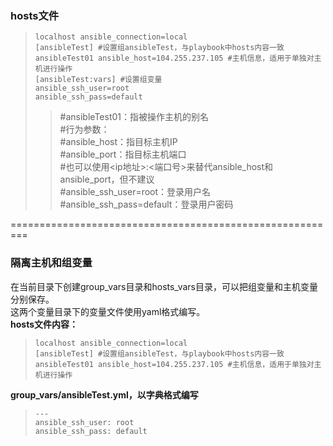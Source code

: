 ### hosts文件
>```
> localhost ansible_connection=local  
> [ansibleTest] #设置组ansibleTest，与playbook中hosts内容一致  
> ansibleTest01 ansible_host=104.255.237.105 #主机信息，适用于单独对主机进行操作
> [ansibleTest:vars] #设置组变量  
> ansible_ssh_user=root   
> ansible_ssh_pass=default 
>```
>>#ansibleTest01：指被操作主机的别名  
#行为参数：  
#ansible_host：指目标主机IP  
#ansible_port：指目标主机端口  
#也可以使用<ip地址>:<端口号>来替代ansible_host和ansible_port，但不建议  
#ansible_ssh_user=root：登录用户名  
#ansible_ssh_pass=default：登录用户密码  

=========================================================
### 隔离主机和组变量
在当前目录下创建group_vars目录和hosts_vars目录，可以把组变量和主机变量分别保存。  
这两个变量目录下的变量文件使用yaml格式编写。  
**hosts文件内容：**
>```
> localhost ansible_connection=local  
> [ansibleTest] #设置组ansibleTest，与playbook中hosts内容一致  
> ansibleTest01 ansible_host=104.255.237.105 #主机信息，适用于单独对主机进行操作

**group_vars/ansibleTest.yml，以字典格式编写**
>```
> ---
> ansible_ssh_user: root
> ansible_ssh_pass: default

